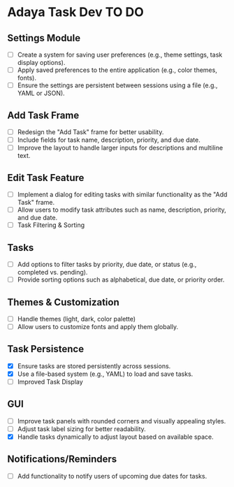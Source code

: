 # Adaya Task Dev TO DO

## Settings Module

-[ ] Create a system for saving user preferences (e.g., theme settings, task display options).
-[ ] Apply saved preferences to the entire application (e.g., color themes, fonts).
-[ ] Ensure the settings are persistent between sessions using a file (e.g., YAML or JSON). 

## Add Task Frame
-[ ] Redesign the "Add Task" frame for better usability.
-[ ] Include fields for task name, description, priority, and due date.
-[ ] Improve the layout to handle larger inputs for descriptions and multiline text.

## Edit Task Feature
-[ ] Implement a dialog for editing tasks with similar functionality as the "Add Task" frame.
-[ ] Allow users to modify task attributes such as name, description, priority, and due date.
-[ ] Task Filtering & Sorting

## Tasks
-[ ] Add options to filter tasks by priority, due date, or status (e.g., completed vs. pending).
-[ ] Provide sorting options such as alphabetical, due date, or priority order.

## Themes & Customization
-[ ] Handle themes (light, dark, color palette)
-[ ] Allow users to customize fonts and apply them globally.

## Task Persistence
-[x] Ensure tasks are stored persistently across sessions.
-[x] Use a file-based system (e.g., YAML) to load and save tasks.
-[ ] Improved Task Display

## GUI
-[ ] Improve task panels with rounded corners and visually appealing styles.
-[ ] Adjust task label sizing for better readability.
-[x] Handle tasks dynamically to adjust layout based on available space.

## Notifications/Reminders
-[ ] Add functionality to notify users of upcoming due dates for tasks.